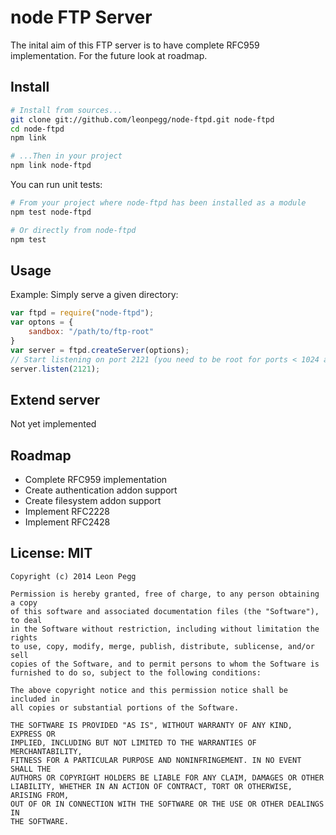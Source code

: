 # node FTP Server

The inital aim of this FTP server is to have complete RFC959 implementation. For the future look at roadmap.

## Install

```bash
# Install from sources...
git clone git://github.com/leonpegg/node-ftpd.git node-ftpd
cd node-ftpd
npm link

# ...Then in your project
npm link node-ftpd
```

You can run unit tests:

```bash
# From your project where node-ftpd has been installed as a module
npm test node-ftpd

# Or directly from node-ftpd
npm test
```

## Usage

Example: Simply serve a given directory:

```javascript
var ftpd = require("node-ftpd");
var optons = {
    sandbox: "/path/to/ftp-root"
}
var server = ftpd.createServer(options);
// Start listening on port 2121 (you need to be root for ports < 1024 and this is a bad idea)
server.listen(2121);
```

## Extend server

Not yet implemented

## Roadmap

 * Complete RFC959 implementation
 * Create authentication addon support
 * Create filesystem addon support
 * Implement RFC2228
 * Implement RFC2428

## License: MIT

```
Copyright (c) 2014 Leon Pegg

Permission is hereby granted, free of charge, to any person obtaining a copy
of this software and associated documentation files (the "Software"), to deal
in the Software without restriction, including without limitation the rights
to use, copy, modify, merge, publish, distribute, sublicense, and/or sell
copies of the Software, and to permit persons to whom the Software is
furnished to do so, subject to the following conditions:

The above copyright notice and this permission notice shall be included in
all copies or substantial portions of the Software.

THE SOFTWARE IS PROVIDED "AS IS", WITHOUT WARRANTY OF ANY KIND, EXPRESS OR
IMPLIED, INCLUDING BUT NOT LIMITED TO THE WARRANTIES OF MERCHANTABILITY,
FITNESS FOR A PARTICULAR PURPOSE AND NONINFRINGEMENT. IN NO EVENT SHALL THE
AUTHORS OR COPYRIGHT HOLDERS BE LIABLE FOR ANY CLAIM, DAMAGES OR OTHER
LIABILITY, WHETHER IN AN ACTION OF CONTRACT, TORT OR OTHERWISE, ARISING FROM,
OUT OF OR IN CONNECTION WITH THE SOFTWARE OR THE USE OR OTHER DEALINGS IN
THE SOFTWARE.
```